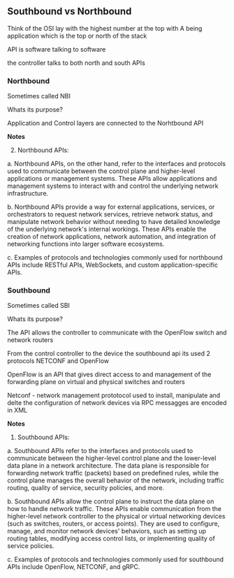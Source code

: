 ## Southbound vs Northbound

Think of the OSI lay with the highest number at the top with A being application which is the top or north of the stack

API is software talking to software

the controller talks to both north and south APIs

### Northbound

Sometimes called NBI

Whats its purpose?

Application and Control layers are connected to the Norhtbound API

**Notes**

2.	Northbound APIs:

a.	Northbound APIs, on the other hand, refer to the interfaces and protocols used to communicate between the control plane and higher-level applications or management systems. These APIs allow applications and management systems to interact with and control the underlying network infrastructure.

b.	Northbound APIs provide a way for external applications, services, or orchestrators to request network services, retrieve network status, and manipulate network behavior without needing to have detailed knowledge of the underlying network's internal workings. These APIs enable the creation of network applications, network automation, and integration of networking functions into larger software ecosystems.

c.	Examples of protocols and technologies commonly used for northbound APIs include RESTful APIs, WebSockets, and custom application-specific APIs.


### Southbound

Sometimes called SBI  

Whats its purpose?

The API allows the controller to communicate with the OpenFlow switch and network routers

From the control controller to the device the southbound api its used 2 protocols NETCONF and OpenFlow

OpenFlow is an API that gives direct access to and management of the forwarding plane on virtual and physical switches and routers

Netconf - network management prototocol used to install, manipulate and delte the configuration of network devices via RPC messagges are encoded in XML

**Notes**

1.	Southbound APIs:

a.	Southbound APIs refer to the interfaces and protocols used to communicate between the higher-level control plane and the lower-level data plane in a network architecture. The data plane is responsible for forwarding network traffic (packets) based on predefined rules, while the control plane manages the overall behavior of the network, including traffic routing, quality of service, security policies, and more.

b.	Southbound APIs allow the control plane to instruct the data plane on how to handle network traffic. These APIs enable communication from the higher-level network controller to the physical or virtual networking devices (such as switches, routers, or access points). They are used to configure, manage, and monitor network devices' behaviors, such as setting up routing tables, modifying access control lists, or implementing quality of service policies.

c.	Examples of protocols and technologies commonly used for southbound APIs include OpenFlow, NETCONF, and gRPC.

